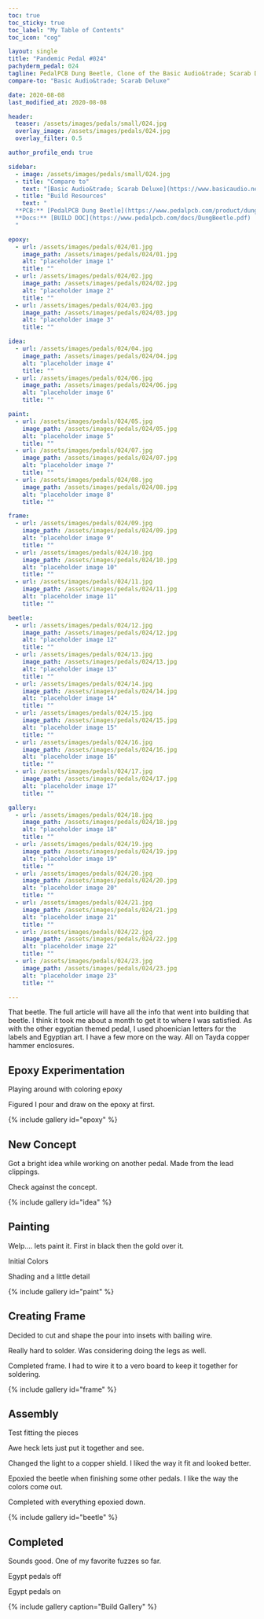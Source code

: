 ```yaml
---
toc: true
toc_sticky: true
toc_label: "My Table of Contents"
toc_icon: "cog"

layout: single
title: "Pandemic Pedal #024"
pachyderm_pedal: 024
tagline: PedalPCB Dung Beetle, Clone of the Basic Audio&trade; Scarab Deluxe
compare-to: "Basic Audio&trade; Scarab Deluxe"

date: 2020-08-08
last_modified_at: 2020-08-08

header:
  teaser: /assets/images/pedals/small/024.jpg
  overlay_image: /assets/images/pedals/024.jpg
  overlay_filter: 0.5

author_profile_end: true

sidebar:
  - image: /assets/images/pedals/small/024.jpg
  - title: "Compare to"
    text: "[Basic Audio&trade; Scarab Deluxe](https://www.basicaudio.net/store-1/5einpey75gjgckjedkvplbfsb3vnya-y3hb9-97e3s-6jkg6)"
  - title: "Build Resources"
    text: "
  **PCB:** [PedalPCB Dung Beetle](https://www.pedalpcb.com/product/dungbeetle/)<br>
  **Docs:** [BUILD DOC](https://www.pedalpcb.com/docs/DungBeetle.pdf)
  "

epoxy:
  - url: /assets/images/pedals/024/01.jpg
    image_path: /assets/images/pedals/024/01.jpg
    alt: "placeholder image 1"
    title: ""
  - url: /assets/images/pedals/024/02.jpg
    image_path: /assets/images/pedals/024/02.jpg
    alt: "placeholder image 2"
    title: ""
  - url: /assets/images/pedals/024/03.jpg
    image_path: /assets/images/pedals/024/03.jpg
    alt: "placeholder image 3"
    title: ""

idea:
  - url: /assets/images/pedals/024/04.jpg
    image_path: /assets/images/pedals/024/04.jpg
    alt: "placeholder image 4"
    title: ""
  - url: /assets/images/pedals/024/06.jpg
    image_path: /assets/images/pedals/024/06.jpg
    alt: "placeholder image 6"
    title: ""

paint:
  - url: /assets/images/pedals/024/05.jpg
    image_path: /assets/images/pedals/024/05.jpg
    alt: "placeholder image 5"
    title: ""
  - url: /assets/images/pedals/024/07.jpg
    image_path: /assets/images/pedals/024/07.jpg
    alt: "placeholder image 7"
    title: ""
  - url: /assets/images/pedals/024/08.jpg
    image_path: /assets/images/pedals/024/08.jpg
    alt: "placeholder image 8"
    title: ""

frame:
  - url: /assets/images/pedals/024/09.jpg
    image_path: /assets/images/pedals/024/09.jpg
    alt: "placeholder image 9"
    title: ""
  - url: /assets/images/pedals/024/10.jpg
    image_path: /assets/images/pedals/024/10.jpg
    alt: "placeholder image 10"
    title: ""
  - url: /assets/images/pedals/024/11.jpg
    image_path: /assets/images/pedals/024/11.jpg
    alt: "placeholder image 11"
    title: ""

beetle:
  - url: /assets/images/pedals/024/12.jpg
    image_path: /assets/images/pedals/024/12.jpg
    alt: "placeholder image 12"
    title: ""
  - url: /assets/images/pedals/024/13.jpg
    image_path: /assets/images/pedals/024/13.jpg
    alt: "placeholder image 13"
    title: ""
  - url: /assets/images/pedals/024/14.jpg
    image_path: /assets/images/pedals/024/14.jpg
    alt: "placeholder image 14"
    title: ""
  - url: /assets/images/pedals/024/15.jpg
    image_path: /assets/images/pedals/024/15.jpg
    alt: "placeholder image 15"
    title: ""
  - url: /assets/images/pedals/024/16.jpg
    image_path: /assets/images/pedals/024/16.jpg
    alt: "placeholder image 16"
    title: ""
  - url: /assets/images/pedals/024/17.jpg
    image_path: /assets/images/pedals/024/17.jpg
    alt: "placeholder image 17"
    title: ""

gallery:
  - url: /assets/images/pedals/024/18.jpg
    image_path: /assets/images/pedals/024/18.jpg
    alt: "placeholder image 18"
    title: ""
  - url: /assets/images/pedals/024/19.jpg
    image_path: /assets/images/pedals/024/19.jpg
    alt: "placeholder image 19"
    title: ""
  - url: /assets/images/pedals/024/20.jpg
    image_path: /assets/images/pedals/024/20.jpg
    alt: "placeholder image 20"
    title: ""
  - url: /assets/images/pedals/024/21.jpg
    image_path: /assets/images/pedals/024/21.jpg
    alt: "placeholder image 21"
    title: ""
  - url: /assets/images/pedals/024/22.jpg
    image_path: /assets/images/pedals/024/22.jpg
    alt: "placeholder image 22"
    title: ""
  - url: /assets/images/pedals/024/23.jpg
    image_path: /assets/images/pedals/024/23.jpg
    alt: "placeholder image 23"
    title: ""

---
```


That beetle. The full article will have all the info that went into building that beetle. I think it took me about a month to get it to where I was satisfied. As with the other egyptian themed pedal, I used phoenician letters for the labels and Egyptian art. I have a few more on the way. All on Tayda copper hammer enclosures.

## Epoxy Experimentation ##

Playing around with coloring epoxy

Figured I pour and draw on the epoxy at first.

{% include gallery id="epoxy" %}

## New Concept ##

Got a bright idea while working on another pedal. Made from the lead clippings.

Check against the  concept.

{% include gallery id="idea" %}

## Painting ##

Welp.... lets paint it. First in black then the gold over it.

Initial Colors

Shading and a little detail

{% include gallery id="paint" %}

## Creating Frame ##

Decided to cut and shape the pour into insets with bailing wire.

Really hard to solder. Was considering doing the legs as well.

Completed frame. I had to wire it to a vero board to keep it together for soldering.

{% include gallery id="frame" %}

## Assembly ##

Test fitting the pieces

Awe heck lets just put it together and see.

Changed the light to a copper shield. I liked the way  it fit and looked better.

Epoxied the beetle when finishing some other pedals. I like the way the colors come out.

Completed with everything epoxied down.

{% include gallery id="beetle" %}

## Completed ##

Sounds good. One of my favorite fuzzes so far.

Egypt pedals off

Egypt pedals on

{% include gallery caption="Build Gallery" %}